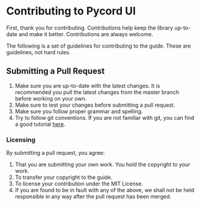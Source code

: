# Contributing to Pycord UI
First, thank you for contributing. Contributions help keep the library up-to-date and make it better. Contributions are always welcome.

The following is a set of guidelines for contributing to the guide. These are guidelines, not hard rules.

## Submitting a Pull Request
1. Make sure you are up-to-date with the latest changes. It is recommended you pull the latest changes from the master branch before working on your own.
2. Make sure to test your changes before submitting a pull request.
3. Make sure you follow proper grammar and spelling.
4. Try to follow git conventions. If you are not familiar with git, you can find a good tutorial [here](https://www.conventionalcommits.org/en/v1.0.0/).

### Licensing
By submitting a pull request, you agree:

1. That you are submitting your own work. You hold the copyright to your work.
2. To transfer your copyright to the guide.
3. To license your contribution under the MIT License.
4. If you are found to be in fault with any of the above, we shall not be held responsible in any way after the pull request has been merged.
